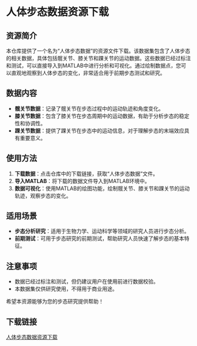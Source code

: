 # 人体步态数据资源下载

## 资源简介

本仓库提供了一个名为“人体步态数据”的资源文件下载。该数据集包含了人体步态的相关数据，具体包括髋关节、膝关节和踝关节的运动数据。这些数据已经过标注和测试，可以直接导入到MATLAB中进行分析和可视化。通过绘制数据点，您可以直观地观察到人体步态的变化，非常适合用于前期步态测试和研究。

## 数据内容

- **髋关节数据**：记录了髋关节在步态过程中的运动轨迹和角度变化。
- **膝关节数据**：包含了膝关节在步态周期中的运动数据，有助于分析步态的稳定性和协调性。
- **踝关节数据**：提供了踝关节在步态中的运动信息，对于理解步态的末端效应具有重要意义。

## 使用方法

1. **下载数据**：点击仓库中的下载链接，获取“人体步态数据”文件。
2. **导入MATLAB**：将下载的数据文件导入到MATLAB环境中。
3. **数据可视化**：使用MATLAB的绘图功能，绘制髋关节、膝关节和踝关节的运动轨迹，观察步态的变化。

## 适用场景

- **步态分析研究**：适用于生物力学、运动科学等领域的研究人员进行步态分析。
- **前期测试**：可用于步态研究的前期测试，帮助研究人员快速了解步态的基本特征。

## 注意事项

- 数据已经过标注和测试，但仍建议用户在使用前进行数据校验。
- 本数据集仅供研究使用，不得用于商业用途。

希望本资源能够为您的步态研究提供帮助！

## 下载链接

[人体步态数据资源下载](https://pan.quark.cn/s/6e459357bb06)